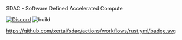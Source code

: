 SDAC - Software Defined Accelerated Compute

[![Discord](https://img.shields.io/discord/1018236355177881630?logoColor=7289da&style=for-the-badge&logo=discord)](https://discord.gg/9HS8WCPQ27)
![build](https://img.shields.io/github/actions/workflow/status/xertai/sdac/rust.yml?branch=main&label=build&logo=github)

https://github.com/xertai/sdac/actions/workflows/rust.yml/badge.svg

